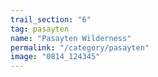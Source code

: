 ```yaml
---
trail_section: "6"
tag: pasayten
name: "Pasayten Wilderness"
permalink: "/category/pasayten"
image: "0814_124345"
---
```

